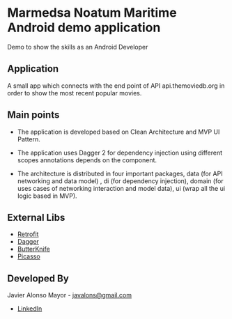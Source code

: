 Marmedsa Noatum Maritime Android demo application
===

Demo to show the skills as an Android Developer

Application
------------

A small app which connects with the end point of API api.themoviedb.org in order to show the most recent popular movies.

Main points
------------

- The application is developed based on Clean Architecture and MVP UI Pattern.

- The application uses Dagger 2 for dependency injection using different scopes annotations depends on the component.

- The architecture is distributed in four important packages, 
data (for API networking and data model) , di (for dependency injection), 
domain (for uses cases of networking interaction and model data),
ui (wrap all the ui logic based in MVP).

External Libs
------------

- [Retrofit ](http://square.github.io/dagger/)
- [Dagger](http://square.github.io/retrofit/)
- [ButterKnife](http://jakewharton.github.io/butterknife/)
- [Picasso](http://square.github.io/picasso/)

Developed By
------------
Javier Alonso Mayor - <javalons@gmail.com>

- [LinkedIn](https://www.linkedin.com/in/javalons/)
